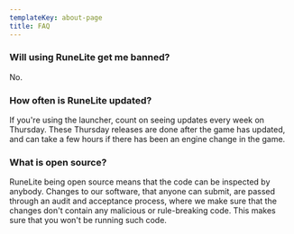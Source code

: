 ```yaml
---
templateKey: about-page
title: FAQ
---
```

### Will using RuneLite get me banned?
No.

### How often is RuneLite updated?
If you're using the launcher, count on seeing updates every week on Thursday. These Thursday releases are done after the game has updated, and can take a few hours if there has been an engine change in the game.

### What is open source?
RuneLite being open source means that the code can be inspected by anybody.
Changes to our software, that anyone can submit, are passed through an audit and acceptance process, where we make sure that the changes don't contain any malicious or rule-breaking code. This makes sure that you won't be running such code.
